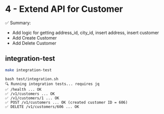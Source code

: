 # 4 - Extend API for Customer

✅ Summary:
- Add logic for getting address_id, city_id, insert address, insert customer
- Add Create Customer
- Add Delete Customer


## integration-test
```bash
make integration-test
```

```
bash test/integration.sh
🔍 Running integration tests... requires jq
✅ /health ... OK
✅ /v1/customers ... OK
✅ /v1/customers/1 ... OK
✅ POST /v1/customers ... OK (created customer ID = 606)
✅ DELETE /v1/customers/606 ... OK
```